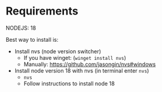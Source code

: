 # Requirements

NODEJS: 18

Best way to install is:

* Install nvs (node version switcher)
  * If you have winget: (`winget install nvs`)
  * Manually: <https://github.com/jasongin/nvs#windows>
* Install node version 18 with nvs (in terminal enter `nvs`)
  * `nvs`
  * Follow instructions to install node 18
